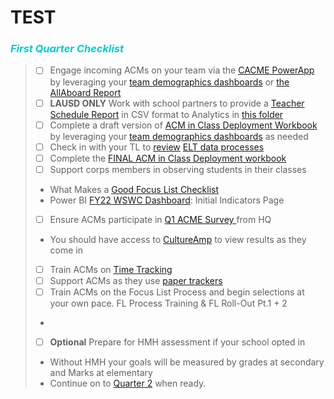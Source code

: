 # TEST


<body><h3><i> <p style="color:darkturquoise">First Quarter Checklist</p></i></h3></body>

>- [ ] Engage incoming ACMs on your team via the [CACME PowerApp](https://bit.ly/3yPPzDC) by leveraging your [team demographics dashboards](https://bit.ly/2US97cg) or [the AllAboard Report](https://bit.ly/3hgfRsD)
>- [ ] **LAUSD ONLY** Work with school partners to provide a [Teacher Schedule Report](https://bit.ly/3ndG8vy) in CSV format to Analytics in [this folder](https://bit.ly/3ts6xXr)
>- [ ] Complete a draft version of [ACM in Class Deployment Workbook](https://bit.ly/3he0KjI) by leveraging your [team demographics dashboards](https://bit.ly/2US97cg) as needed
>- [ ] Check in with your TL to [review](elt.md) <a href="#elt"> ELT data processes </a>
>- [ ] Complete the [FINAL ACM in Class Deployment workbook](https://bit.ly/3C8dd0n)
>- [ ] Support corps members in observing students in their classes
>- What Makes a <a href="#supporting-acms">Good Focus List Checklist </a>
>- Power BI [FY22 WSWC Dashboard](https://bit.ly/3i2TCaW): Initial Indicators Page
>- [ ] Ensure ACMs participate in <a href="#q1-acme-survey"> Q1 ACME Survey </a> from HQ
>- You should have access to [CultureAmp](https://cityyear.cultureamp.com/app/home) to view results as they come in
>- [ ] Train ACMs on [Time Tracking](https://bit.ly/3laHpAZ)
>- [ ] Support ACMs as they use [paper trackers](https://bit.ly/3lgzO3K)
>- [ ] Train ACMs on the Focus List Process and begin selections at your own pace. FL Process Training & FL Roll-Out Pt.1 + 2
>- 
>- [ ] **Optional** Prepare  for HMH assessment  if your school opted in
>- Without HMH your goals will be measured by grades at secondary and Marks at elementary
>- Continue on to [Quarter 2](q2.md) when ready.